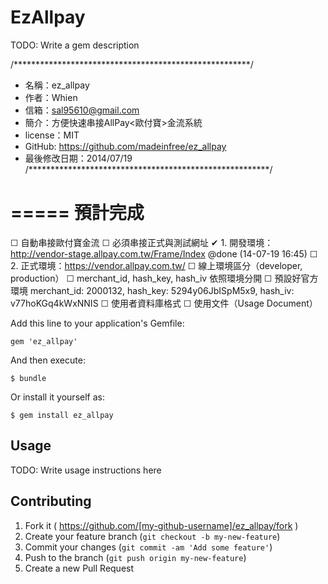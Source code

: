 # EzAllpay

TODO: Write a gem description

/******************************************************/
  * 名稱：ez_allpay
  * 作者：Whien
  * 信箱：sal95610@gmail.com
  * 簡介：方便快速串接AllPay<歐付寶>金流系統
  * license：MIT
  * GitHub: https://github.com/madeinfree/ez_allpay
  * 最後修改日期：2014/07/19
/*******************************************************/

=====
預計完成
=====
 ☐ 自動串接歐付寶金流
   ☐ 必須串接正式與測試網址
    ✔ 1. 開發環境：http://vendor-stage.allpay.com.tw/Frame/Index @done (14-07-19 16:45)
    ☐ 2. 正式環境：https://vendor.allpay.com.tw/
 ☐ 線上環境區分（developer, production）
   ☐ merchant_id, hash_key, hash_iv 依照環境分開
       ☐ 預設好官方環境 merchant_id: 2000132,  hash_key: 5294y06JbISpM5x9, hash_iv: v77hoKGq4kWxNNIS
 ☐ 使用者資料庫格式
 ☐ 使用文件（Usage Document）


Add this line to your application's Gemfile:

    gem 'ez_allpay'

And then execute:

    $ bundle

Or install it yourself as:

    $ gem install ez_allpay

## Usage

TODO: Write usage instructions here

## Contributing

1. Fork it ( https://github.com/[my-github-username]/ez_allpay/fork )
2. Create your feature branch (`git checkout -b my-new-feature`)
3. Commit your changes (`git commit -am 'Add some feature'`)
4. Push to the branch (`git push origin my-new-feature`)
5. Create a new Pull Request
